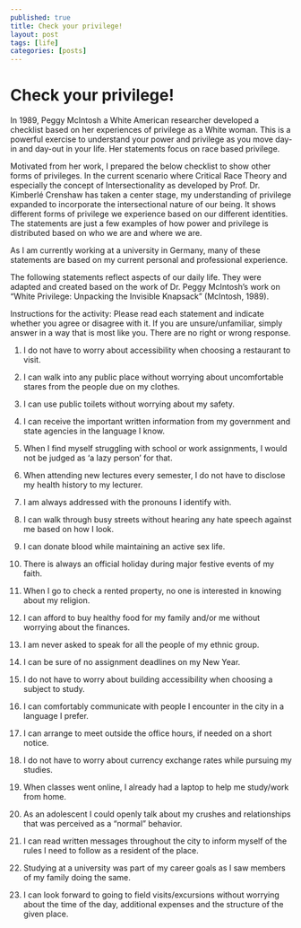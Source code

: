 ```yaml
---
published: true
title: Check your privilege!
layout: post
tags: [life]
categories: [posts]
---
```


# Check your privilege!

In 1989, Peggy McIntosh a White American researcher developed a
checklist based on her experiences of privilege as a White woman. This
is a powerful exercise to understand your power and privilege as you
move day-in and day-out in your life. Her statements focus on race
based privilege.

Motivated from her work, I prepared the below checklist to show other
forms of privileges. In the current scenario where Critical Race
Theory and especially the concept of Intersectionality as developed by
Prof. Dr.  Kimberlé Crenshaw has taken a center stage, my
understanding of privilege expanded to incorporate the intersectional
nature of our being. It shows different forms of privilege we
experience based on our different identities. The statements are just
a few examples of how power and privilege is distributed based on who
we are and where we are.

As I am currently working at a university in Germany, many of these
statements are based on my current personal and professional
experience.

The following statements reflect aspects of our daily life. They were
adapted and created based on the work of Dr. Peggy McIntosh’s work on
“White Privilege: Unpacking the Invisible Knapsack” (McIntosh, 1989).

Instructions for the activity: Please read each statement and indicate
whether you agree or disagree with it. If you are unsure/unfamiliar,
simply answer in a way that is most like you. There are no right or
wrong response.

1. I do not have to worry about accessibility when choosing a
restaurant to visit.

2. I can walk into any public place without worrying about
uncomfortable stares from the people due on my clothes.

3. I can use public toilets without worrying about my safety.

4. I can receive the important written information from my
government and state agencies in the language I know.

5. When I find myself struggling with school or work assignments,
I would not be judged as ‘a lazy person’ for that.

6. When attending new lectures every semester, I do not have to
disclose my health history to my lecturer.

7. I am always addressed with the pronouns I identify with.

8. I can walk through busy streets without hearing any hate
speech against me based on how I look.

9. I can donate blood while maintaining an active sex life.

10. There is always an official holiday during major festive events
of my faith.

11. When I go to check a rented property, no one is interested in
knowing about my religion.

12. I can afford to buy healthy food for my family and/or me without
worrying about the finances.

13. I am never asked to speak for all the people of my ethnic group.

14. I can be sure of no assignment deadlines on my New Year.

15. I do not have to worry about building accessibility when choosing
a subject to study.

16. I can comfortably communicate with people I encounter in the city
in a language I prefer.

17. I can arrange to meet outside the office hours, if needed on a
short notice.

18. I do not have to worry about currency exchange rates while
pursuing my studies.

19. When classes went online, I already had a laptop to help me
study/work from home.

20. As an adolescent I could openly talk about my crushes and
relationships that was perceived as a “normal” behavior.

21. I can read written messages throughout the city to inform myself
of the rules I need to follow as a resident of the place.

22. Studying at a university was part of my career goals as I saw
members of my family doing the same.

23. I can look forward to going to field visits/excursions without
worrying about the time of the day, additional expenses and the
structure of the given place.

